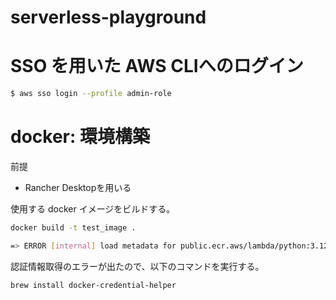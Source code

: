 # serverless-playground

# SSO を用いた AWS CLIへのログイン

```bash
$ aws sso login --profile admin-role
```

# docker: 環境構築
前提
- Rancher Desktopを用いる

使用する docker イメージをビルドする。
```bash
docker build -t test_image .

=> ERROR [internal] load metadata for public.ecr.aws/lambda/python:3.12
```
認証情報取得のエラーが出たので、以下のコマンドを実行する。

```bash
brew install docker-credential-helper
```
